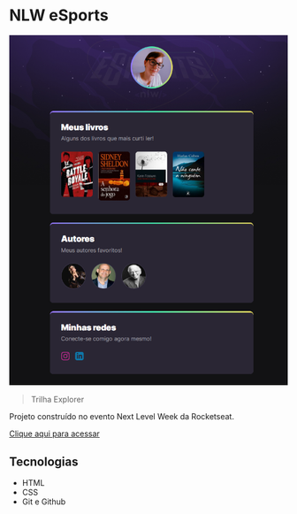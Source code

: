 # NLW eSports

![preview](./github/preview.png)

> Trilha Explorer

Projeto construído no evento Next Level Week da Rocketseat.

[Clique aqui para acessar](https://schaianap.github.io/nlw-esports)

## Tecnologias

- HTML
- CSS
- Git e Github